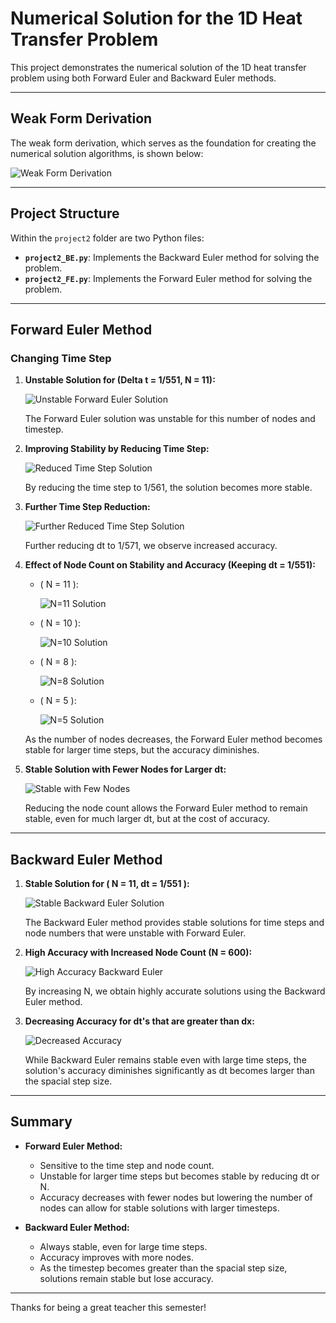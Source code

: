 # Numerical Solution for the 1D Heat Transfer Problem

This project demonstrates the numerical solution of the 1D heat transfer problem using both Forward Euler and Backward Euler methods. 

---

## Weak Form Derivation

The weak form derivation, which serves as the foundation for creating the numerical solution algorithms, is shown below:

![Weak Form Derivation](project2/Weak_Form_Derivation.jpg)

---

## Project Structure

Within the `project2` folder are two Python files:

- **`project2_BE.py`**: Implements the Backward Euler method for solving the problem.
- **`project2_FE.py`**: Implements the Forward Euler method for solving the problem.

---

## Forward Euler Method

### Changing Time Step

1. **Unstable Solution for (Delta t = 1/551, N = 11\):**

   ![Unstable Forward Euler Solution](project2/plots/FE_Solution_T=1.0_nt=551_N=11.png)

   The Forward Euler solution was unstable for this number of nodes and timestep.

2. **Improving Stability by Reducing Time Step:**

   ![Reduced Time Step Solution](project2/plots/FE_Solution_T=1.0_nt=561_N=11.png)

   By reducing the time step to 1/561, the solution becomes more stable.

3. **Further Time Step Reduction:**

   ![Further Reduced Time Step Solution](project2/plots/FE_Solution_T=1.0_nt=571_N=11.png)

   Further reducing dt to 1/571, we observe increased accuracy.

4. **Effect of Node Count on Stability and Accuracy (Keeping dt = 1/551):**

   - \( N = 11 \):
     
     ![N=11 Solution](project2/plots/FE_Solution_T=1.0_nt=551_N=11.png)

   - \( N = 10 \):
     
     ![N=10 Solution](project2/plots/FE_Solution_T=1.0_nt=551_N=10.png)

   - \( N = 8 \):
     
     ![N=8 Solution](project2/plots/FE_Solution_T=1.0_nt=551_N=8.png)

   - \( N = 5 \):
     
     ![N=5 Solution](project2/plots/FE_Solution_T=1.0_nt=551_N=5.png)

   As the number of nodes decreases, the Forward Euler method becomes stable for larger time steps, but the accuracy diminishes.

5. **Stable Solution with Fewer Nodes for Larger dt:**

   ![Stable with Few Nodes](project2/plots/FE_Solution_T=1.0_nt=531_N=8.png)

   Reducing the node count allows the Forward Euler method to remain stable, even for much larger dt, but at the cost of accuracy.

---

## Backward Euler Method

1. **Stable Solution for ( N = 11, dt = 1/551 ):**

   ![Stable Backward Euler Solution](project2/plots/BE_Solution_T=1.0_nt=551_N=11.png)

   The Backward Euler method provides stable solutions for time steps and node numbers that were unstable with Forward Euler.

2. **High Accuracy with Increased Node Count (N = 600):**

   ![High Accuracy Backward Euler](project2/plots/BE_Solution_T=1.0_nt=551_N=600.png)

   By increasing N, we obtain highly accurate solutions using the Backward Euler method.

3. **Decreasing Accuracy for dt's that are greater than dx:**

   ![Decreased Accuracy](project2/plots/BE_Solution_T=1.0_nt=10_N=11.png)

   While Backward Euler remains stable even with large time steps, the solution's accuracy diminishes significantly as dt becomes larger than the spacial step size.

---

## Summary

- **Forward Euler Method:** 
  - Sensitive to the time step and node count.
  - Unstable for larger time steps but becomes stable by reducing dt or N.
  - Accuracy decreases with fewer nodes but lowering the number of nodes can allow for stable solutions with larger timesteps.

- **Backward Euler Method:** 
  - Always stable, even for large time steps.
  - Accuracy improves with more nodes.
  - As the timestep becomes greater than the spacial step size, solutions remain stable but lose accuracy.

---

Thanks for being a great teacher this semester!
